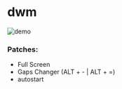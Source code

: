 # dwm

![demo](test.gif)

### Patches:
* Full Screen
* Gaps Changer (ALT + - | ALT + =)
* autostart
